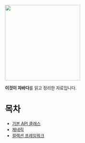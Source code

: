 <img src="http://image.yes24.com/goods/15651484/XL" width="250"/>

**이것이 자바다**를 읽고 정리한 자료입니다.

# 목차

- [기본 API 클래스](./기본%20API%20클래스.md)
- [제네릭](./제네릭.md)
- [컬렉션 프레임워크](./컬렉션%20프레임워크.md)